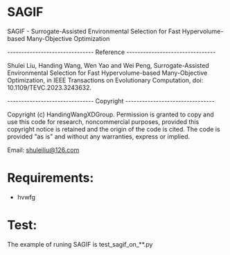 # SAGIF

SAGIF - Surrogate-Assisted Environmental Selection for Fast Hypervolume-based Many-Objective Optimization

------------------------------- Reference --------------------------------

Shulei Liu, Handing Wang, Wen Yao and Wei Peng, Surrogate-Assisted Environmental Selection for Fast Hypervolume-based Many-Objective Optimization, in IEEE Transactions on Evolutionary Computation, doi: 10.1109/TEVC.2023.3243632.

------------------------------- Copyright --------------------------------

Copyright (c) HandingWangXDGroup. Permission is granted to copy and use this code for research, noncommercial purposes, provided this copyright notice is retained and the origin of the code is cited. The code is provided "as is" and without any warranties, express or implied.

Email: shuleiliu@126.com

# Requirements:
+ hvwfg

# Test:
The example of runing SAGIF is test_sagif_on_**.py
